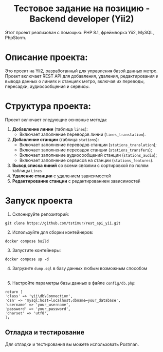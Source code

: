 <h1 style="text-align: center;">Тестовое задание на позицию - Backend developer (Yii2)</h1>

Этот проект реализован с помощью: PHP 8.1, фреймворка Yii2, MySQL, PhpStorm.

<h1>Описание проекта:</h1>
Это проект на Yii2, разработанный для управления базой данных метро. Проект включает REST API для добавления, удаления, редактирования и вывода данных о линиях и станциях метро, включая их переводы, пересадки, аудиосообщения и сервисы.

<h1>Структура проекта:<br></h1>
Проект включает следующие основные методы:

1. **Добавление линии** (таблица `lines`):
   - Включает заполнение переводов линии (`lines_translation`).
2. **Добавление станции** (таблица `stations`):
   - Включает заполнение переводов станции (`stations_translation`);
   - Включает заполнение пересадок станции (`stations_transfers`);
   - Включает заполнение аудиосообщений станции (`stations_audio`);
   - Включает заполнение сервисов на станции (`stations_features`).
3. **Вывод списка линий** со всеми связями c сортировкой по полям таблицы `Lines`
4. **Удаление станции** с удалением зависимостей
5. **Редактирование станции** с редактированием зависимостей

<h1>Запуск проекта</h1>

1. Склонируйте репозиторий:
```angular2html
git clone https://github.com/tstimur/rest_api_yii.git
```
2. Используйте для сборки контейнеров:
```angular2html
docker compose build
```
3. Запустите контейнеры:
```
docker compose up -d
```
4. Загрузите `dump.sql` в базу данных любым возможным способом<br>
   <br>

5. Настройте параметры базы данных в файле `config/db.php`:

```
return [
'class' => 'yii\db\Connection',
'dsn' => 'mysql:host=localhost;dbname=your_database',
'username' => 'your_username',
'password' => 'your_password',
'charset' => 'utf8',
];
```

<h2>Отладка и тестирование</h2>
Для отладки и тестирования вы можете использовать Postman.